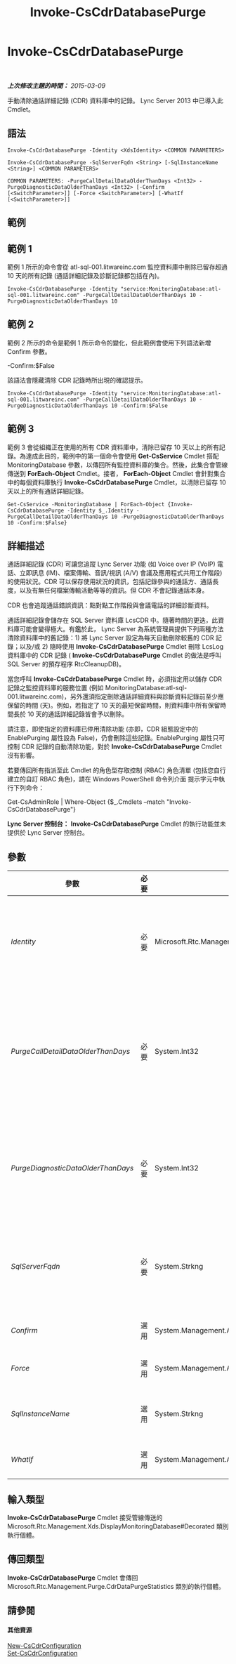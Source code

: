 ﻿---
title: Invoke-CsCdrDatabasePurge
TOCTitle: Invoke-CsCdrDatabasePurge
ms:assetid: 95eb0faf-49dc-4afb-b98c-15735a4cab13
ms:mtpsurl: https://technet.microsoft.com/zh-tw/library/JJ205113(v=OCS.15)
ms:contentKeyID: 49291721
ms.date: 08/10/2015
mtps_version: v=OCS.15
ms.translationtype: HT
---

# Invoke-CsCdrDatabasePurge

 

_**上次修改主題的時間：** 2015-03-09_

手動清除通話詳細記錄 (CDR) 資料庫中的記錄。 Lync Server 2013 中已導入此 Cmdlet。

## 語法

    Invoke-CsCdrDatabasePurge -Identity <XdsIdentity> <COMMON PARAMETERS>

    Invoke-CsCdrDatabasePurge -SqlServerFqdn <String> [-SqlInstanceName <String>] <COMMON PARAMETERS>

    COMMON PARAMETERS: -PurgeCallDetailDataOlderThanDays <Int32> -PurgeDiagnosticDataOlderThanDays <Int32> [-Confirm [<SwitchParameter>]] [-Force <SwitchParameter>] [-WhatIf [<SwitchParameter>]]

## 範例

## 範例 1

範例 1 所示的命令會從 atl-sql-001.litwareinc.com 監控資料庫中刪除已留存超過 10 天的所有記錄 (通話詳細記錄及診斷記錄都包括在內)。

    Invoke-CsCdrDatabasePurge -Identity "service:MonitoringDatabase:atl-sql-001.litwareinc.com" -PurgeCallDetailDataOlderThanDays 10 -PurgeDiagnosticDataOlderThanDays 10

## 範例 2

範例 2 所示的命令是範例 1 所示命令的變化，但此範例會使用下列語法新增 Confirm 參數。

\-Confirm:$False

該語法會隱藏清除 CDR 記錄時所出現的確認提示。

    Invoke-CsCdrDatabasePurge -Identity "service:MonitoringDatabase:atl-sql-001.litwareinc.com" -PurgeCallDetailDataOlderThanDays 10 -PurgeDiagnosticDataOlderThanDays 10 -Confirm:$False

## 範例 3

範例 3 會從組織正在使用的所有 CDR 資料庫中，清除已留存 10 天以上的所有記錄。為達成此目的，範例中的第一個命令會使用 **Get-CsService** Cmdlet 搭配 MonitoringDatabase 參數，以傳回所有監控資料庫的集合。然後，此集合會管線傳送到 **ForEach-Object** Cmdlet。接者， **ForEach-Object** Cmdlet 會針對集合中的每個資料庫執行 **Invoke-CsCdrDatabasePurge** Cmdlet，以清除已留存 10 天以上的所有通話詳細記錄。

    Get-CsService -MonitoringDatabase | ForEach-Object {Invoke-CsCdrDatabasePurge -Identity $_.Identity -PurgeCallDetailDataOlderThanDays 10 -PurgeDiagnosticDataOlderThanDays 10 -Confirm:$False}

## 詳細描述

通話詳細記錄 (CDR) 可讓您追蹤 Lync Server 功能 (如 Voice over IP (VoIP) 電話、立即訊息 (IM)、檔案傳輸、音訊/視訊 (A/V) 會議及應用程式共用工作階段) 的使用狀況。CDR 可以保存使用狀況的資訊，包括記錄參與的通話方、通話長度，以及有無任何檔案傳輸活動等等的資訊。但 CDR 不會記錄通話本身。

CDR 也會追蹤通話錯誤資訊：點對點工作階段與會議電話的詳細診斷資料。

通話詳細記錄會儲存在 SQL Server 資料庫 LcsCDR 中。隨著時間的更迭，此資料庫可能會變得極大。有鑑於此， Lync Server 為系統管理員提供下列兩種方法清除資料庫中的舊記錄：1) 將 Lync Server 設定為每天自動刪除較舊的 CDR 記錄；以及/或 2) 隨時使用 **Invoke-CsCdrDatabasePurge** Cmdlet 刪除 LcsLog 資料庫中的 CDR 記錄 ( **Invoke-CsCdrDatabasePurge** Cmdlet 的做法是呼叫 SQL Server 的預存程序 RtcCleanupDB)。

當您呼叫 **Invoke-CsCdrDatabasePurge** Cmdlet 時，必須指定用以儲存 CDR 記錄之監控資料庫的服務位置 (例如 MonitoringDatabase:atl-sql-001.litwareinc.com)，另外還須指定刪除通話詳細資料與診斷資料記錄前至少應保留的時間 (天)。例如，若指定了 10 天的最短保留時間，則資料庫中所有保留時間長於 10 天的通話詳細記錄皆會予以刪除。

請注意，即使指定的資料庫已停用清除功能 (亦即，CDR 組態設定中的 EnablePurging 屬性設為 False)，仍會刪除這些記錄。EnablePurging 屬性只可控制 CDR 記錄的自動清除功能，對於 **Invoke-CsCdrDatabasePurge** Cmdlet 沒有影響。

若要傳回所有指派至此 Cmdlet 的角色型存取控制 (RBAC) 角色清單 (包括您自行建立的自訂 RBAC 角色)，請在 Windows PowerShell 命令列介面 提示字元中執行下列命令：

Get-CsAdminRole | Where-Object {$\_.Cmdlets –match "Invoke-CsCdrDatabasePurge"}

**Lync Server 控制台：** **Invoke-CsCdrDatabasePurge** Cmdlet 的執行功能並未提供於 Lync Server 控制台。

## 參數


<table>
<colgroup>
<col style="width: 25%" />
<col style="width: 25%" />
<col style="width: 25%" />
<col style="width: 25%" />
</colgroup>
<thead>
<tr class="header">
<th>參數</th>
<th>必要</th>
<th>類型</th>
<th>說明</th>
</tr>
</thead>
<tbody>
<tr class="odd">
<td><p><em>Identity</em></p></td>
<td><p>必要</p></td>
<td><p>Microsoft.Rtc.Management.Xds.XdsIdentity</p></td>
<td><p>要清除之監控資料庫的服務識別。您可以執行此命令以擷取監控資料庫的識別：</p>
<p>Get-CsService –MonitoringDatabase</p>
<p>請注意，請勿在同一個命令中同時使用 Identity 參數與 SqlServerFqdn 參數。</p></td>
</tr>
<tr class="even">
<td><p><em>PurgeCallDetailDataOlderThanDays</em></p></td>
<td><p>必要</p></td>
<td><p>System.Int32</p></td>
<td><p>指定要從資料庫中清除之通話詳細記錄的存留時間 (以天數為單位)；存留時間超過此值的任何記錄都會遭刪除。通話詳細記錄代表使用者/工作階段報告。其不同於診斷資料報告，診斷資料報告是由 Lync 2013 之類的用戶端應用程式所上傳的診斷記錄。</p>
<p>PurgeCallDetailDataOlderThanDays 可設為 1 到 2147483647 的任何整數值。</p></td>
</tr>
<tr class="odd">
<td><p><em>PurgeDiagnosticDataOlderThanDays</em></p></td>
<td><p>必要</p></td>
<td><p>System.Int32</p></td>
<td><p>指定要從資料庫中清除之診斷資料記錄的存留時間 (以天數為單位)；存留時間超過此值的任何記錄都會遭刪除。診斷資料報告是由 Lync 2013 之類的用戶端應用程式所上傳的診斷記錄。</p>
<p>PurgeDiagnosticDataOlderThanHours 可設為 1 到 2147483647 的任何整數值。</p></td>
</tr>
<tr class="even">
<td><p><em>SqlServerFqdn</em></p></td>
<td><p>必要</p></td>
<td><p>System.Strkng</p></td>
<td><p>CDR 資料庫所在之電腦的完整網域名稱。例如：</p>
<p>-SqlServerFqdn &quot;atl-sql-001.litwareinc.com&quot;</p>
<p>請注意，請勿在同一個命令中同時使用 Identity 參數與 SqlServerFqdn 參數。</p></td>
</tr>
<tr class="odd">
<td><p><em>Confirm</em></p></td>
<td><p>選用</p></td>
<td><p>System.Management.Automation.SwitchParameter</p></td>
<td><p>在執行命令前先提示確認。</p></td>
</tr>
<tr class="even">
<td><p><em>Force</em></p></td>
<td><p>選用</p></td>
<td><p>System.Management.Automation.SwitchParameter</p></td>
<td><p>隱藏執行命令時可能發生的非嚴重錯誤訊息。</p></td>
</tr>
<tr class="odd">
<td><p><em>SqlInstanceName</em></p></td>
<td><p>選用</p></td>
<td><p>System.Strkng</p></td>
<td><p>CDR 資料庫的 SQL Server 執行個體名稱。例如：</p>
<p>-SqlInstanceName &quot;archinst&quot;</p></td>
</tr>
<tr class="even">
<td><p><em>WhatIf</em></p></td>
<td><p>選用</p></td>
<td><p>System.Management.Automation.SwitchParameter</p></td>
<td><p>說明執行命令時若不實際執行命令的後果。</p></td>
</tr>
</tbody>
</table>


## 輸入類型

**Invoke-CsCdrDatabasePurge** Cmdlet 接受管線傳送的 Microsoft.Rtc.Management.Xds.DisplayMonitoringDatabase\#Decorated 類別執行個體。

## 傳回類型

**Invoke-CsCdrDatabasePurge** Cmdlet 會傳回 Microsoft.Rtc.Management.Purge.CdrDataPurgeStatistics 類別的執行個體。

## 請參閱

#### 其他資源

[New-CsCdrConfiguration](new-cscdrconfiguration.md)  
[Set-CsCdrConfiguration](set-cscdrconfiguration.md)

